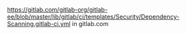 https://gitlab.com/gitlab-org/gitlab-ee/blob/master/lib/gitlab/ci/templates/Security/Dependency-Scanning.gitlab-ci.yml in gitlab.com
